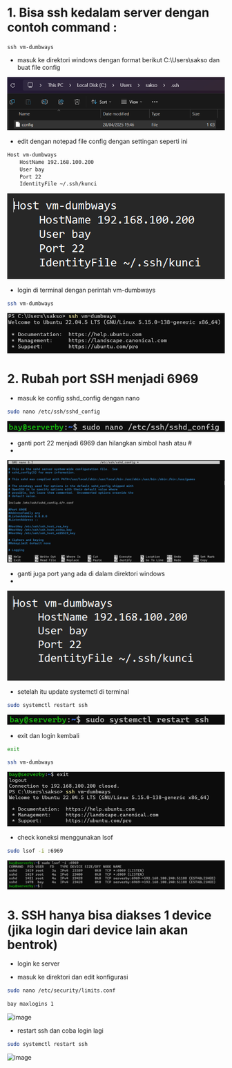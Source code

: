 # 1. Bisa ssh kedalam server dengan contoh command : 
`ssh vm-dumbways`
* masuk ke direktori windows dengan format berikut C:\Users\sakso dan buat file config

![gambar](./images/Screenshot_1.png)

* edit dengan notepad file config dengan settingan seperti ini
```bash
Host vm-dumbways
    HostName 192.168.100.200
    User bay
    Port 22
    IdentityFile ~/.ssh/kunci
```

![gambar](./images/Screenshot_2.png)

* login di terminal dengan perintah vm-dumbways
```bash
ssh vm-dumbways
```

![gambar](./images/Screenshot_3.png)



# 2. Rubah port SSH menjadi 6969
* masuk ke config sshd_config dengan nano

``` bash
sudo nano /etc/ssh/sshd_config
```
![gambar](./images/Screenshot_4.png)

* ganti port 22 menjadi 6969 dan hilangkan simbol hash atau #
* 
![gambar](./images/Screenshot_5.png)

* ganti juga port yang ada di dalam direktori windows
* 
![gambar](./images/Screenshot_6.png)

* setelah itu update systemctl di terminal
  
``` bash
sudo systemctl restart ssh
```

![gambar](./images/Screenshot_7.png)


* exit dan login kembali
  
``` bash
exit
```

``` bash
ssh vm-dumbways
```

![gambar](./images/Screenshot_8.png)

* check koneksi menggunakan lsof
  
``` bash
sudo lsof -i :6969
```

![gambar](./images/Screenshot_9.png)

# 3. SSH hanya bisa diakses 1 device (jika login dari device lain akan bentrok)
* login ke server

* masuk ke direktori dan edit konfigurasi
``` bash
sudo nano /etc/security/limits.conf
```
``` bash
bay maxlogins 1
```

![image](https://github.com/user-attachments/assets/456611c6-2b55-4543-b769-e3b52a838e2c)

* restart ssh dan coba login lagi
``` bash
sudo systemctl restart ssh
```

![image](https://github.com/user-attachments/assets/26938947-b246-4fd3-8680-41856f33d2fc)

